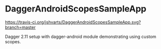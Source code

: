 # DaggerAndroidScopesSampleApp

https://travis-ci.org/jshvarts/DaggerAndroidScopesSampleApp.svg?branch=master

Dagger 2.11 setup with dagger-android module demonstrating using custom scopes.

